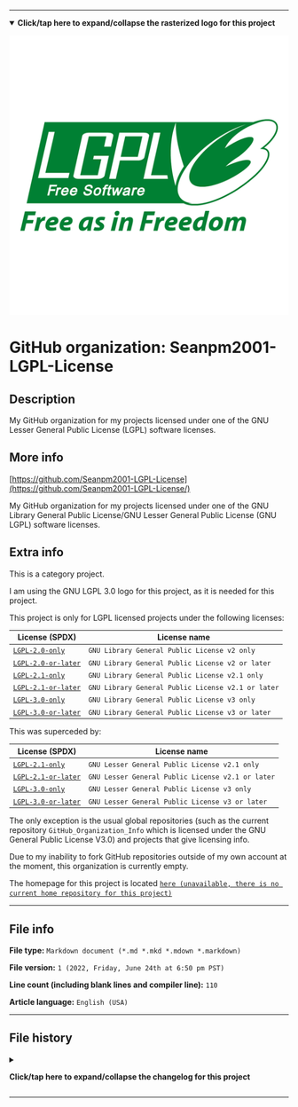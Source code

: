 
***

<!--
<details><summary><b lang="en">Click/tap here to expand/collapse the vectorized logo for this project</b></summary>

![License_icon-LGPL-License.svg failed to load. The file may be missing or corrupt. Check the file path for errors first.](/AdditionalInfo/2/Seanpm2001-LGPL-License/License_icon-LGPL-License.svg)

</details>
!-->

<details open><summary><b lang="en">Click/tap here to expand/collapse the rasterized logo for this project</b></summary>

![LGPL3_License.png failed to load. The file may be missing or corrupt. Check the file path for errors first.](/AdditionalInfo/2/Seanpm2001-LGPL-License/LGPL3_License.png)

</details>

# GitHub organization: Seanpm2001-LGPL-License

## Description

My GitHub organization for my projects licensed under one of the GNU Lesser General Public License (LGPL) software licenses.

## More info

[https://github.com/Seanpm2001-LGPL-License](https://github.com/Seanpm2001-LGPL-License/)

My GitHub organization for my projects licensed under one of the GNU Library General Public License/GNU Lesser General Public License (GNU LGPL) software licenses.

## Extra info

This is a category project.

I am using the GNU LGPL 3.0 logo for this project, as it is needed for this project.

This project is only for LGPL licensed projects under the following licenses:

| License (SPDX) | License name |
|----|----|
| [`LGPL-2.0-only`](https://spdx.org/licenses/LGPL-2.0-only.html) | `GNU Library General Public License v2 only` | 	
| [`LGPL-2.0-or-later`](https://spdx.org/licenses/LGPL-2.0-or-later.html) | `GNU Library General Public License v2 or later` | 
| [`LGPL-2.1-only`](https://spdx.org/licenses/LGPL-2.1-only.html) | `GNU Library General Public License v2.1 only` | 	
| [`LGPL-2.1-or-later`](https://spdx.org/licenses/LGPL-2.1-or-later.html) | `GNU Library General Public License v2.1 or later` | 
| [`LGPL-3.0-only`](https://spdx.org/licenses/LGPL-3.0-only.html) | `GNU Library General Public License v3 only` | 	
| [`LGPL-3.0-or-later`](https://spdx.org/licenses/LGPL-3.0-or-later.html) | `GNU Library General Public License v3 or later` | 

This was superceded by:

| License (SPDX) | License name |
|----|----|
| [`LGPL-2.1-only`](https://spdx.org/licenses/LGPL-2.1-only.html) | `GNU Lesser General Public License v2.1 only` | 	
| [`LGPL-2.1-or-later`](https://spdx.org/licenses/LGPL-2.1-or-later.html) | `GNU Lesser General Public License v2.1 or later` | 
| [`LGPL-3.0-only`](https://spdx.org/licenses/LGPL-3.0-only.html) | `GNU Lesser General Public License v3 only` | 	
| [`LGPL-3.0-or-later`](https://spdx.org/licenses/LGPL-3.0-or-later.html) | `GNU Lesser General Public License v3 or later` | 

The only exception is the usual global repositories (such as the current repository `GitHub_Organization_Info` which is licensed under the GNU General Public License V3.0) and projects that give licensing info.

<!--
As of 2022, May 27th, I don't have any projects that use for this organization yet.
!-->

Due to my inability to fork GitHub repositories outside of my own account at the moment, this organization is currently empty.

The homepage for this project is located [`here (unavailable, there is no current home repository for this project)`](https://www.example.com/)

<!--
There is no current home repository for this project.
!-->

***

## File info

**File type:** `Markdown document (*.md *.mkd *.mdown *.markdown)`

**File version:** `1 (2022, Friday, June 24th at 6:50 pm PST)`

**Line count (including blank lines and compiler line):** `110`

**Article language:** `English (USA)`

***

## File history

<details><summary><p lang="en"><b>Click/tap here to expand/collapse the changelog for this project</b></p></summary>

<details><summary><p lang="en"><b>Version 1 (2022, Friday, June 24th at 6:50 pm PST)</b></p></summary>

**This version was made by:** [`@seanpm2001`](https://github.com/seanpm2001/)

> Changes:

- [x] Started the file
- [x] Referenced the organization icon (raster)
<!-- - [x] Referenced the organization icon (vector) !-->
- [x] Added the organization description
- [x] Added a list of 6+4 (10) LGPL Licenses (spread across 2 tables, table 1: 6, table 2: 4)
- [x] Added the `more info` section
- [x] Added the `extra info` section
- [x] Added the `file info` section
- [x] Added the `file history` segtction
- [ ] No other changes in version 1

</details>

</details>

***

